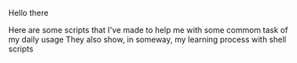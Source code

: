 Hello there

Here are some scripts that I've made to help me with some commom task of my daily usage
They also show, in someway, my learning process with shell scripts
